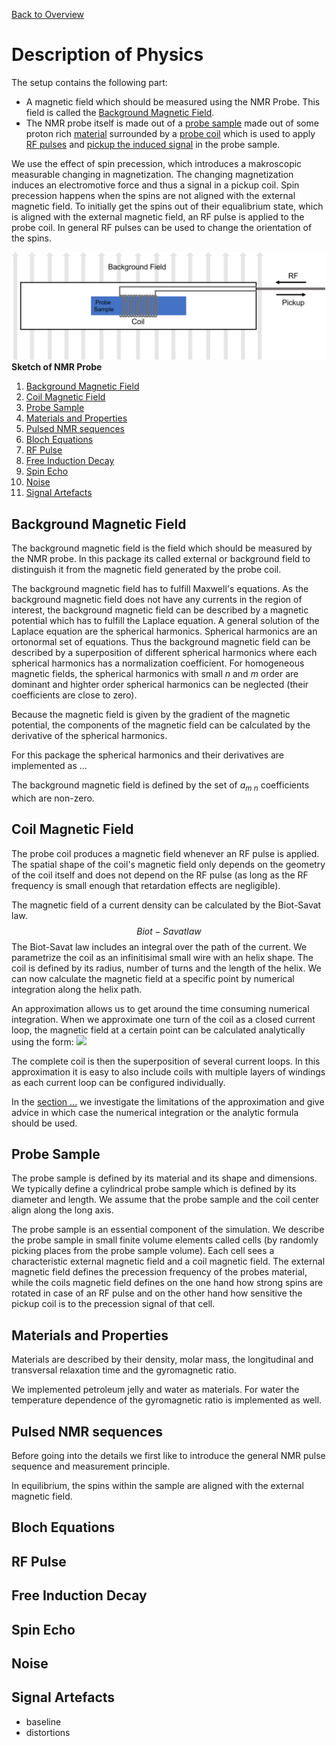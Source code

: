 [Back to Overview](README.md)

# Description of Physics

The setup contains the following part:
* A magnetic field which should be measured using the NMR Probe. This field is called the [Background Magnetic Field](#background_field).
* The NMR probe itself is made out of a [probe sample](#probe) made out of some proton rich [material](#materials) surrounded by a [probe coil](#coil_field) which is used to apply [RF pulses](#rf_pulse) and [pickup the induced signal](#FreeInductionDecay) in the probe sample.

We use the effect of spin precession, which introduces a makroscopic measurable changing in magnetization. The changing magnetization induces an electromotive force and thus a signal in a pickup coil. Spin precession happens when the spins are not aligned with the external magnetic field. To initially get the spins out of their equalibrium state, which is aligned with the external magnetic field, an RF pulse is applied to the probe coil. In general RF pulses can be used to change the orientation of the spins.

![alt text][NMR_Probe_Sketch_Side] **Sketch of NMR Probe** <a name="Sketch_Probe_Sideview"></a>


1. [Background Magnetic Field](#background_field)
2. [Coil Magnetic Field](#coil_field)
3. [Probe Sample](#probe)
4. [Materials and Properties](#materials)
5. [Pulsed NMR sequences](#sequence)
6. [Bloch Equations](#bloch_eq)
7. [RF Pulse](#rf_pulse)
8. [Free Induction Decay](#FreeInductionDecay)
9. [Spin Echo](#spin_echo)
10. [Noise](#noise)
11. [Signal Artefacts](#artefacts)


## Background Magnetic Field <a name="background_field"></a>

The background magnetic field is the field which should be measured by the NMR probe. In this package its called external or background field to distinguish it from the magnetic field generated by the probe coil.

The background magnetic field has to fulfill Maxwell's equations. As the background magnetic field does not have any currents in the region of interest, the background magnetic field can be described by a magnetic potential which has to fulfill the Laplace equation.
A general solution of the Laplace equation are the spherical harmonics. Spherical harmonics are an ortonormal set of equations. Thus the background magnetic field can be described by a superposition of different spherical harmonics where each spherical harmonics has a normalization coefficient. For homogeneous magnetic fields, the spherical harmonics with small *n* and *m* order are dominant and highter order spherical harmonics can be neglected (their coefficients are close to zero).

Because the magnetic field is given by the gradient of the magnetic potential, the components of the magnetic field can be calculated by the derivative of the spherical harmonics.

For this package the spherical harmonics and their derivatives are implemented as ...

The background magnetic field is defined by the set of *a*<sub>*m* *n*</sub> coefficients which are non-zero.

## Coil Magnetic Field <a name="coil_field"></a>

The probe coil produces a magnetic field whenever an RF pulse is applied. The spatial shape of the coil's magnetic field only depends on the geometry of the coil itself and does not depend on the RF pulse (as long as the RF frequency is small enough that retardation effects are negligible).

The magnetic field of a current density can be calculated by the Biot-Savat law.
$$ Biot-Savat law $$
The Biot-Savat law includes an integral over the path of the current.
We parametrize the coil as an infinitisimal small wire with an helix shape. The coil is defined by its radius, number of turns and the length of the helix. We can now calculate the magnetic field at a specific point by numerical integration along the helix path.

An approximation allows us to get around the time consuming numerical integration. When we approximate one turn of the coil as a closed current loop, the magnetic field at a certain point can be calculated analytically using the form:
<img src="https://render.githubusercontent.com/render/math?math=\mathrm{some}\approx\mathrm{some other}">

The complete coil is then the superposition of several current loops. In this approximation it is easy to also include coils with multiple layers of windings as each current loop can be configured individually.

In the [section ...]() we investigate the limitations of the approximation and give advice in which case the numerical integration or the analytic formula should be used.

## Probe Sample <a name="probe"></a>

The probe sample is defined by its material and its shape and dimensions. We typically define a cylindrical probe sample which is defined by its diameter and length. We assume that the probe sample and the coil center align along the long axis.

The probe sample is an essential component of the simulation. We describe the probe sample in small finite volume elements called cells (by randomly picking places from the probe sample volume). Each cell sees a characteristic external magnetic field and a coil magnetic field. The external magnetic field defines the precession frequency of the probes material, while the coils magnetic field defines on the one hand how strong spins are rotated in case of an RF pulse and on the other hand how sensitive the pickup coil is to the precession signal of that cell.

## Materials and Properties <a name="materials"></a>

Materials are described by their density, molar mass, the longitudinal and transversal relaxation time and the gyromagnetic ratio.

We implemented petroleum jelly and water as materials. For water the temperature dependence of the gyromagnetic ratio is implemented as well.

## Pulsed NMR sequences <a name="sequence"></a>

Before going into the details we first like to introduce the general NMR pulse sequence and measurement principle.

In equilibrium, the spins within the sample are aligned with the external magnetic field.

## Bloch Equations <a name="bloch_eq"></a>

## RF Pulse <a name="rf_pulse"></a>

## Free Induction Decay <a name="FreeInductionDecay"></a>

## Spin Echo <a name="spin_echo"></a>

## Noise <a name="noise"></a>

## Signal Artefacts <a name="artefacts"></a>

* baseline
* distortions

[NMR_Probe_Sketch_Side]: plots/NMR_Probe_Sketch_Side.png "Sktech of NMR Probe, Sideview"
[NMR_Probe_Sketch_Head]: plots/NMR_Probe_Sketch_Head.png "Sktech of NMR Probe, Frontview"
